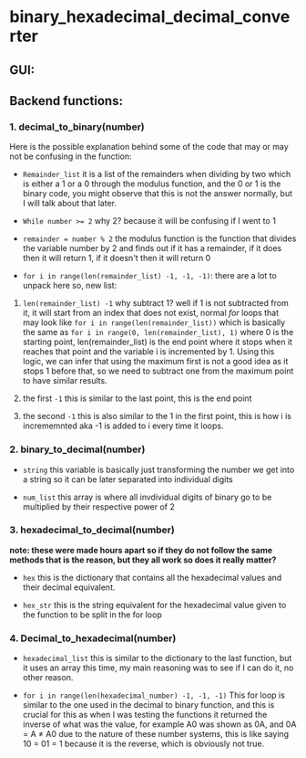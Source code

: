 # binary_hexadecimal_decimal_converter

## GUI:



## Backend functions:

### 1. decimal_to_binary(number)

Here is the possible explanation behind some of the code that may or may not be confusing in the function:

- `Remainder_list` it is a list of the remainders when dividing by two which is either a 1 or a 0 through the modulus function, and the 0 or 1 is the binary code, you might observe that this is not the answer normally, but I will talk about that later.

- `While number >= 2` why 2? because it will be confusing if I went to 1

- `remainder = number % 2` the modulus function is the function that divides the variable number by 2 and finds out if it has a remainder, if it does then it will return 1, if it doesn't then it will return 0

- `for i in range(len(remainder_list) -1, -1, -1)`: there are a lot to unpack here so, new list:

1. `len(remainder_list) -1` why subtract 1? well if 1 is not subtracted from it, it will start from an index that does not exist, normal *for* loops that may look like `for i in range(len(remainder_list))` which is basically the same as `for i in range(0, len(remainder_list), 1)` where 0 is the starting point, len(remainder_list) is the end point where it stops when it reaches that point and the variable i is incremented by 1. Using this logic, we can infer that using the maximum first is not a good idea as it stops 1 before that, so we need to subtract one from the maximum point to have similar results.

2. the first `-1` this is similar to the last point, this is the end point

3. the second `-1` this is also similar to the 1 in the first point, this is how i is incrememnted aka -1 is added to i every time it loops.

### 2. binary_to_decimal(number)

- `string` this variable is basically just transforming the number we get into a string so it can be later separated into individual digits

- `num_list` this array is where all invdividual digits of binary go to be multiplied by their respective power of 2

### 3. hexadecimal_to_decimal(number)

**note: these were made hours apart so if they do not follow the same methods that is the reason, but they all work so does it really matter?**

- `hex` this is the dictionary that contains all the hexadecimal values and their decimal equivalent.

- `hex_str` this is the string equivalent for the hexadecimal value given to the function to be split in the for loop

### 4. Decimal_to_hexadecimal(number)

- `hexadecimal_list` this is similar to the dictionary to the last function, but it uses an array this time, my main reasoning was to see if I can do it, no other reason.

- `for i in range(len(hexadecimal_number) -1, -1, -1)` This for loop is similar to the one used in the decimal to binary function, and this is crucial for this as when I was testing the functions it returned the inverse of what was the value, for example A0 was shown as 0A, and 0A = A ≠ A0 due to the nature of these number systems, this is like saying 10 = 01 = 1 because it is the reverse, which is obviously not true.
